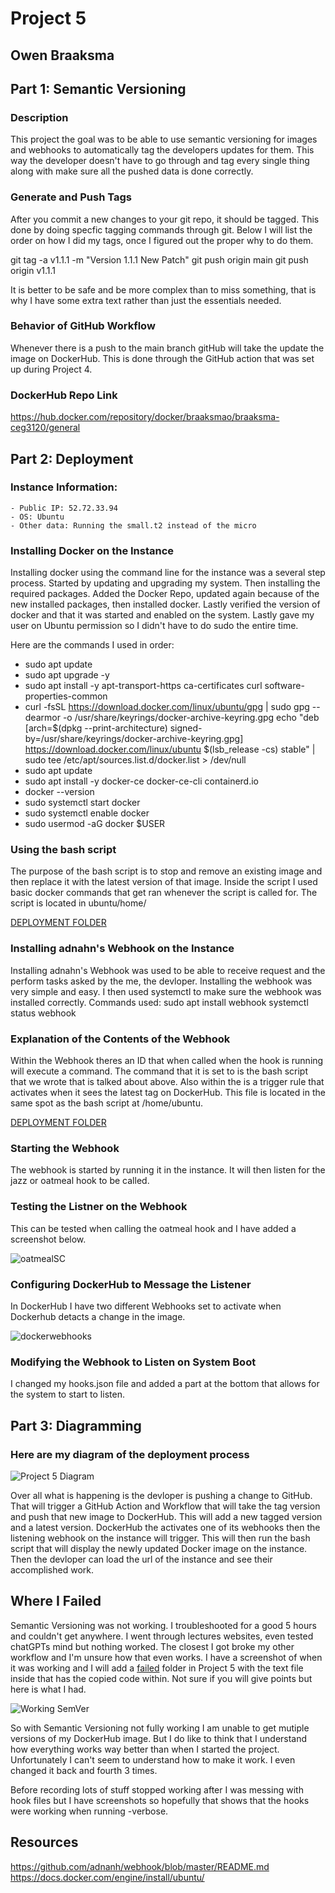 # Project 5
## Owen Braaksma



## Part 1: Semantic Versioning


### Description
This project the goal was to be able to use semantic versioning for images and webhooks to automatically tag the developers updates for them. This way the developer doesn't have to go through and tag every single thing along with make sure all the pushed data is done correctly. 


### Generate and Push Tags
After you commit a new changes to your git repo, it should be tagged. This done by doing specfic tagging commands through git. Below I will list the order on how I did my tags, once I figured out the proper why to do them.

git tag -a v1.1.1 -m "Version 1.1.1 New Patch"
git push origin main
git push origin v1.1.1


It is better to be safe and be more complex than to miss something, that is why I have some extra text rather than just the essentials needed.

### Behavior of GitHub Workflow
Whenever there is a push to the main branch gitHub will take the update the image on DockerHub. This is done through the GitHub action that was set up during Project 4. 
### DockerHub Repo Link

https://hub.docker.com/repository/docker/braaksmao/braaksma-ceg3120/general

## Part 2: Deployment

### Instance Information:
    - Public IP: 52.72.33.94
    - OS: Ubuntu
    - Other data: Running the small.t2 instead of the micro

### Installing Docker on the Instance
Installing docker using the command line for the instance was a several step process. Started by updating and upgrading my system. Then installing the required packages. Added the Docker Repo, updated again because of the new installed packages, then installed docker. Lastly verified the version of docker and that it was started and enabled on the system. Lastly gave my user on Ubuntu permission so I didn't have to do sudo the entire time. 

Here are the commands I used in order:

- sudo apt update
- sudo apt upgrade -y
- sudo apt install -y apt-transport-https ca-certificates curl software-properties-common
- curl -fsSL https://download.docker.com/linux/ubuntu/gpg | sudo gpg --dearmor -o /usr/share/keyrings/docker-archive-keyring.gpg
echo "deb [arch=$(dpkg --print-architecture) signed-by=/usr/share/keyrings/docker-archive-keyring.gpg] https://download.docker.com/linux/ubuntu $(lsb_release -cs) stable" | sudo tee /etc/apt/sources.list.d/docker.list > /dev/null
- sudo apt update
- sudo apt install -y docker-ce docker-ce-cli containerd.io
- docker --version
- sudo systemctl start docker
- sudo systemctl enable docker
- sudo usermod -aG docker $USER



### Using the bash script
The purpose of the bash script is to stop and remove an existing image and then replace it with the latest version of that image. Inside the script I used basic docker commands that get ran whenever the script is called for. The script is located in ubuntu/home/

[DEPLOYMENT FOLDER](/Project5/deployment/)

### Installing adnahn's Webhook on the Instance
Installing adnahn's Webhook was used to be able to receive request and the perform tasks asked by the me, the devloper. Installing the webhook was very simple and easy. I then used systemctl to make sure the webhook was installed correctly. Commands used: 
sudo apt install webhook
systemctl status webhook

### Explanation of the Contents of the Webhook
Within the Webhook theres an ID that when called when the hook is running will execute a command. The command that it is set to is the bash script that we wrote that is talked about above. Also within the is a trigger rule that activates when it sees the latest tag on DockerHub. This file is located in the same spot as the bash script at /home/ubuntu.

[DEPLOYMENT FOLDER](/deployment/)

### Starting the Webhook
The webhook is started by running it in the instance. It will then listen for the jazz or oatmeal hook to be called. 

### Testing the Listner on the Webhook
This can be tested when calling the oatmeal hook and I have added a screenshot below. 

![oatmealSC](oatmealSC.png)

### Configuring DockerHub to Message the Listener
In DockerHub I have two different Webhooks set to activate when Dockerhub detacts a change in the image. 

![dockerwebhooks](DockerHubWebhooks.png)

### Modifying the Webhook to Listen on System Boot
I changed my hooks.json file and added a part at the bottom that allows for the system to start to listen. 


## Part 3: Diagramming

### Here are my diagram of the deployment process 

![Project 5 Diagram](p5diagram.png)

Over all what is happening is the devloper is pushing a change to GitHub. That will trigger a GitHub Action and Workflow that will take the tag version and push that new image to DockerHub. This will add a new tagged version and a latest version. DockerHub the activates one of its webhooks then the listening webhook on the instance will trigger. This will then run the bash script that will display the newly updated Docker image on the instance. Then the devloper can load the url of the instance and see their accomplished work. 

## Where I Failed
Semantic Versioning was not working. I troubleshooted for a good 5 hours and couldn't get anywhere. I went through lectures websites, even tested chatGPTs mind but nothing worked. The closest I got broke my other workflow and I'm unsure how that even works. I have a screenshot of when it was working and I will add a [failed](/failed/) folder in Project 5 with the text file inside that has the copied code within. Not sure if you will give points but here is what I had.

![Working SemVer](workingDockerPushPull.png)

So with Semantic Versioning not fully working I am unable to get mutiple versions of my DockerHub image. But I do like to think that I understand how everything works way better than when I started the project. Unfortunately I can't seem to understand how to make it work. I even changed it back and fourth 3 times. 

Before recording lots of stuff stopped working after I was messing with hook files but I have screenshots so hopefully that shows that the hooks were working when running -verbose.


## Resources

https://github.com/adnanh/webhook/blob/master/README.md
https://docs.docker.com/engine/install/ubuntu/